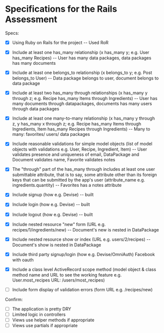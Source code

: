 # Specifications for the Rails Assessment

Specs:
- [x] Using Ruby on Rails for the project -- Used RoR
- [X] Include at least one has_many relationship (x has_many y; e.g. User has_many Recipes) -- User has many data packages, data packages has many documents 
- [X] Include at least one belongs_to relationship (x belongs_to y; e.g. Post belongs_to User) -- Data package belongs to user, document belongs to data package
- [X] Include at least two has_many through relationships (x has_many y through z; e.g. Recipe has_many Items through Ingredients) -- User has many documents through datapackages, documents has many users through data packages 
- [X] Include at least one many-to-many relationship (x has_many y through z, y has_many x through z; e.g. Recipe has_many Items through Ingredients, Item has_many Recipes through Ingredients) -- Many to many: favorites/ users/ data packages 
- [X] Include reasonable validations for simple model objects (list of model objects with validations e.g. User, Recipe, Ingredient, Item) -- User validates presence and uniqueness of email, DataPackage and Document validates name, Favorite validates notes
- [X] The "through" part of the has_many through includes at least one user submittable attribute, that is to say, some attribute other than its foreign keys that can be submitted by the app's user (attribute_name e.g. ingredients.quantity) -- Favorites has a notes attribute
- [X] Include signup (how e.g. Devise) -- built
- [X] Include login (how e.g. Devise) -- built
- [X] Include logout (how e.g. Devise) -- built
- [X] Include nested resource "new" form (URL e.g. recipes/1/ingredients/new) -- Document's new is nested in DataPackage
- [X] Include nested resource show or index (URL e.g. users/2/recipes) -- Document's show is nested in DataPackage
- [X] Include third party signup/login (how e.g. Devise/OmniAuth) Facebook with oauth
- [X] Include a class level ActiveRecord scope method (model object & class method name and URL to see the working feature e.g. User.most_recipes URL: /users/most_recipes)

- [ ] Include form display of validation errors (form URL e.g. /recipes/new)

Confirm:
- [ ] The application is pretty DRY
- [ ] Limited logic in controllers
- [ ] Views use helper methods if appropriate
- [ ] Views use partials if appropriate
